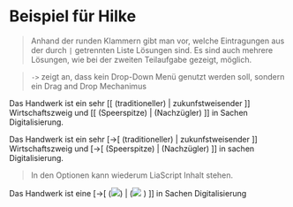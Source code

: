 <!--
author:   Sebastian Zug

language: de

email:    sebastian.zug@informatik.tu-freiberg.de

version: 0.0.1

narrator: German Female

edit: true

date: 2025-07-30

logo: https://raw.githubusercontent.com/Ifi-DiAgnostiK-Project/LiaScript-Courses/refs/heads/main/img/Logo_234px.png

comment:  Lückentext Auswahl mit Drag and Drop
title: Lückentext Drag and Drop

tags:
    - wissensspeicher
-->

# Beispiel für Hilke

> Anhand der runden Klammern gibt man vor, welche Eintragungen aus der durch `|` getrennten Liste Lösungen sind. Es sind auch mehrere Lösungen, wie bei der zweiten Teilaufgabe gezeigt, möglich.

> `->` zeigt an, dass kein Drop-Down Menü genutzt werden soll, sondern ein Drag and Drop Mechanimus

Das Handwerk ist ein sehr [[ (traditioneller) | zukunfstweisender ]] Wirtschaftszweig und [[ (Speerspitze) | (Nachzügler) ]] in Sachen Digitalisierung.


Das Handwerk ist ein sehr [->[  (traditioneller) | zukunfstweisender ]] Wirtschaftszweig und [->[ (Speerspitze) | (Nachzügler) ]] in sachen Digitalisierung.

> In den Optionen kann wiederum LiaScript Inhalt stehen.

Das Handwerk ist eine [->[ (![](https://github.com/TUBAF-IfI-LiaScript/VL_Softwareentwicklung/blob/master/img/00_Einleitung/Atlas_Agena_with_Mariner_1.jpg?raw=true)<!--style="height: 100px;"-->) | (![](https://cdn.pixabay.com/photo/2022/08/01/17/37/horse-7358652_1280.jpg) <!--style="height: 100px;"-->) ]] in Sachen Digitalisierung

